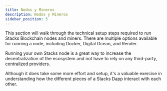 ```yaml
---
title: Nodos y Mineros
description: Nodos y Mineros
sidebar_position: 5
---
```


This section will walk through the technical setup steps required to run Stacks Blockchain nodes and miners. There are multiple options available for running a node, including Docker, Digital Ocean, and Render.

Running your own Stacks node is a great way to increase the decentralization of the ecosystem and not have to rely on any third-party, centralized providers.

Although it does take some more effort and setup, it's a valuable exercise in understanding how the different pieces of a Stacks Dapp interact with each other.

